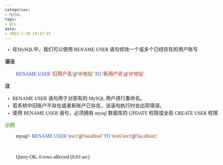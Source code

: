 ```yaml
---
categories:
- MySQL
tags:
- DCL
date:
- 2023-1-29 14:17:25
---
```


<body lang=zh-CN style='font-family:Calibri;font-size:11.0pt'>
<!--StartFragment-->

<div style='direction:ltr;border-width:100%'>

<div style='direction:ltr;margin-top:0in;margin-left:0in;width:8.0888in'>

<div style='direction:ltr;margin-top:0in;margin-left:0in;width:8.0888in'>

<ul type=disc style='direction:ltr;unicode-bidi:embed;margin-top:0in;
 margin-bottom:0in'>
 <li style='margin-top:0;margin-bottom:0;vertical-align:middle'><span
     style='font-family:"Microsoft YaHei UI";font-size:12.0pt' lang=zh-CN>在</span><span
     style='font-family:"Comic Sans MS";font-size:12.0pt' lang=en-US>MySQL</span><span
     style='font-family:"Microsoft YaHei UI";font-size:12.0pt' lang=zh-CN>中，我们可以使用&nbsp;</span><span
     style='font-family:"Comic Sans MS";font-size:12.0pt' lang=zh-CN>RENAME
     USER</span><span style='font-family:"Microsoft YaHei UI";font-size:12.0pt'
     lang=zh-CN>&nbsp;语句修改一个或多个已经存在的用户账号</span></li>
</ul>

<p style='font-family:"Microsoft YaHei UI";font-size:12.0pt'><span
style='font-weight:bold'>语法</span></p>

<p style='margin-left:.375in;font-size:12.0pt'><span
style='font-family:"Comic Sans MS";color:#2151FF'>RENAME USER </span><span
style='font-family:"Comic Sans MS";color:#B43512'>'</span><span
style='font-family:"Microsoft YaHei UI";color:#B43512'>旧用户</span><span
style='font-family:"Microsoft YaHei";color:#B43512'>名</span><span
style='font-family:"Comic Sans MS";color:#B43512'>'</span><span
style='font-family:"Comic Sans MS"'>@</span><span style='font-family:"Comic Sans MS";
color:#B43512'>'IP</span><span style='font-family:"Microsoft YaHei";color:#B43512'>地址</span><span
style='font-family:"Comic Sans MS";color:#B43512'>' </span><span
style='font-family:"Comic Sans MS";color:#2151FF'>TO </span><span
style='font-family:"Comic Sans MS";color:#B43512'>'</span><span
style='font-family:"Microsoft YaHei";color:#B43512'>新用户名</span><span
style='font-family:"Comic Sans MS";color:#B43512'>'</span><span
style='font-family:"Comic Sans MS"'>@</span><span style='font-family:"Comic Sans MS";
color:#B43512'>'IP</span><span style='font-family:"Microsoft YaHei";color:#B43512'>地址</span><span
style='font-family:"Comic Sans MS";color:#B43512'>'</span></p>

<p style='font-family:"Microsoft YaHei UI";font-size:12.0pt'><span
style='font-weight:bold'>注</span></p>

<ul type=disc style='direction:ltr;unicode-bidi:embed;margin-top:0in;
 margin-bottom:0in'>
 <li style='margin-top:0;margin-bottom:0;vertical-align:middle'><span
     style='font-family:"Comic Sans MS";font-size:12.0pt'>RENAME USER </span><span
     style='font-family:"Microsoft YaHei UI";font-size:12.0pt'>语句用于对原有的</span><span
     style='font-family:"Comic Sans MS";font-size:12.0pt'> MySQL </span><span
     style='font-family:"Microsoft YaHei UI";font-size:12.0pt'>用户进行重命名。</span></li>
 <li style='margin-top:0;margin-bottom:0;vertical-align:middle'><span
     style='font-family:"Microsoft YaHei UI";font-size:12.0pt'>若系统中旧账户不存在或者新账户已存在，该语句执行时会出现错误。</span></li>
 <li style='margin-top:0;margin-bottom:0;vertical-align:middle'><span
     style='font-family:"Microsoft YaHei UI";font-size:12.0pt'>使用</span><span
     style='font-family:"Comic Sans MS";font-size:12.0pt'> RENAME USER </span><span
     style='font-family:"Microsoft YaHei UI";font-size:12.0pt'>语句，必须拥有</span><span
     style='font-family:"Comic Sans MS";font-size:12.0pt'> mysql </span><span
     style='font-family:"Microsoft YaHei UI";font-size:12.0pt'>数据库的</span><span
     style='font-family:"Comic Sans MS";font-size:12.0pt'> UPDATE </span><span
     style='font-family:"Microsoft YaHei UI";font-size:12.0pt'>权限或全局</span><span
     style='font-family:"Comic Sans MS";font-size:12.0pt'> CREATE USER </span><span
     style='font-family:"Microsoft YaHei UI";font-size:12.0pt'>权限</span></li>
</ul>

<p style='font-family:"Microsoft YaHei UI";font-size:12.0pt;
color:#70AD47'><span style='font-weight:bold'>示例</span></p>

<p style='margin-left:.375in;font-family:"Comic Sans MS";font-size:
12.0pt'><span lang=zh-CN>mysql&gt; </span><span style='color:#2151FF'
lang=zh-CN>RENAME USER </span><span style='color:#B43512' lang=zh-CN>'test1'</span><span
lang=zh-CN>@</span><span style='color:#B43512' lang=zh-CN>'localhost'</span><span
lang=en-US> </span><span style='color:#2151FF' lang=zh-CN>TO </span><span
style='color:#B43512' lang=zh-CN>'testUser1'</span><span lang=zh-CN>@</span><span
style='color:#B43512' lang=zh-CN>'localhost'</span><span lang=zh-CN>;</span></p>

<p style='margin-left:.375in;font-family:"Comic Sans MS";font-size:
12.0pt'>&nbsp;</p>

<p style='margin-left:.375in;font-family:"Comic Sans MS";font-size:
12.0pt'>Query OK, 0 rows affected (0.03 sec)</p>

<p style='margin-left:.375in;font-family:"Microsoft YaHei UI";
font-size:12.0pt;color:#70AD47'>&nbsp;</p>

</div>

</div>

</div>

<!--EndFragment-->
</body>

